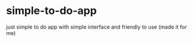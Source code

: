 # simple-to-do-app
just simple to do app with simple interface and friendly to use (made it for me)
